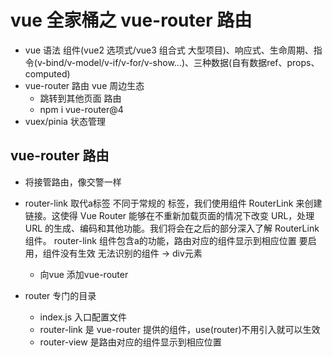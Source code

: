 # vue 全家桶之 vue-router 路由
  
- vue 语法 组件(vue2 选项式/vue3 组合式 大型项目)、响应式、生命周期、指令(v-bind/v-model/v-if/v-for/v-show...)、三种数据(自有数据ref、props、computed)
- vue-router 路由 vue 周边生态
  - 跳转到其他页面 路由
  - npm i vue-router@4
- vuex/pinia 状态管理


## vue-router 路由
- 将接管路由，像交警一样
- router-link 取代a标签
  不同于常规的 <a> 标签，我们使用组件 RouterLink 来创建链接。这使得 Vue Router 能够在不重新加载页面的情况下改变 URL，处理 URL 的生成、编码和其他功能。我们将会在之后的部分深入了解 RouterLink 组件。
  router-link 组件包含a的功能，路由对应的组件显示到相应位置
  要启用，组件没有生效 无法识别的组件 -> div元素
  - 向vue 添加vue-router

- router 专门的目录
  - index.js 入口配置文件
  - router-link 是 vue-router 提供的组件，use(router)不用引入就可以生效
  - router-view 是路由对应的组件显示到相应位置